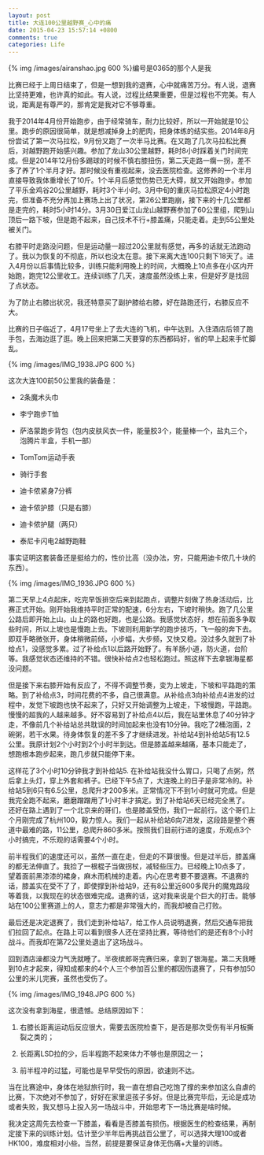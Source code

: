 ```yaml
---
layout: post
title: 大连100公里越野赛_心中的痛
date: 2015-04-23 15:57:14 +0800
comments: true
categories: Life
---
```


{% img /images/airanshao.jpg 600 %}编号是0365的那个人是我


比赛已经于上周日结束了，但是一想到我的退赛，心中就痛苦万分。有人说，退赛比坚持更难，也许真的如此。有人说，过程比结果重要，但是过程也不完美。有人说，距离是有尊严的，那肯定是我对它不够尊重。

<!-- more -->


我于2014年4月份开始跑步，由于经常骑车，耐力比较好，所以一开始就是10公里。跑步的原因很简单，就是想减掉身上的肥肉，把身体练的结实些。2014年8月份尝试了第一次马拉松，9月份又跑了一次半马比赛。在又跑了几次马拉松比赛后，对越野跑开始感兴趣。参加了龙山30公里越野，耗时8小时踩着关门时间完成。但是2014年12月份多踢球的时候不慎右膝扭伤，第二天走路一瘸一拐，差不多了养了1个半月才好。那时候没有重视起来，没去医院检查。这修养的一个半月直接导致我体重增长了10斤。1个半月后感觉伤势已无大碍，就又开始跑步。参加了平乐金鸡谷20公里越野，耗时3个半小时。3月中旬的重庆马拉松原定4小时跑完，但准备不充分再加上赛场上出了状况，第26公里跑崩，接下来的十几公里都是走完的，耗时5小时14分。3月30日爱江山龙山越野赛参加了60公里组，爬到山顶后一路下坡，但是跑不起来，自己技术不行+膝盖痛，只能走着。走到55公里处被关门。

右膝平时走路没问题，但是运动量一超过20公里就有感觉，再多的话就无法跑动了。我以为恢复的不彻底，所以也没太在意。接下来离大连100只剩下18天了。进入4月份以后事情比较多，训练只能利用晚上的时间，大概晚上10点多在小区内开始跑，跑完12公里收工。连续训练了几天，速度虽然没练上来，但是好歹是找回了点状态。

为了防止右膝出状况，我还特意买了副护膝给右膝，好在路跑还行，右膝反应不大。

比赛的日子临近了，4月17号坐上了去大连的飞机，中午达到。入住酒店后领了跑手包，去海边逛了逛。晚上回来把第二天要穿的东西都码好，省的早上起来手忙脚乱。


{% img /images/IMG_1938.JPG 600 %}

这次大连100前50公里我的装备是：

* 2条魔术头巾

* 李宁跑步T恤

* 萨洛蒙跑步背包（包内皮肤风衣一件，能量胶3个，能量棒一个，盐丸三个，泡腾片半盒，手机一部）

* TomTom运动手表

* 骑行手套

* 迪卡侬紧身7分裤

* 迪卡侬护膝（只是右膝）

* 迪卡侬护腿（两只）

* 泰尼卡闪电2越野跑鞋

事实证明这套装备还是挺给力的，性价比高（没办法，穷，只能用迪卡侬几十块的东西）。


{% img /images/IMG_1936.JPG 600 %}


第二天早上4点起床，吃完早饭排空后来到起跑点，调整片刻做了热身活动后，比赛正式开始。刚开始我维持平时正常的配速，6分左右，下坡时稍快。跑了几公里公路后即开始上山。山上的路也好跑，也是公路。我感觉状态好，想在前面多争取些时间，所以上坡也是慢跑上去。下坡则利用新学的跑步技巧，飞一般的奔下去。即双手略微张开，身体稍微前倾，小步幅，大步频，又快又稳。没过多久就到了补给点1，没感觉多累。过了补给点1以后路开始野了。有羊肠小道，防火道，台阶等。我感觉状态还维持的不错。很快补给点2也轻松跑过。照这样下去拿银海星都没问题。

但是接下来右膝开始有反应了，不得不调整节奏，变为上坡走，下坡和平路跑的策略。到了补给点3，时间花费的不多，自己很满意。从补给点3向补给点4进发的过程中，发觉下坡跑也快不起来了，只好又开始调整为上坡走，下坡慢跑，平路跑。慢慢的超我的人越来越多。好不容易到了补给点4以后，我在站里休息了40分钟才走，不像前几个补给站总共耽误的时间加起来也没有10分钟。我吃了2桶泡面，2碗粥，若干水果。待身体恢复的差不多了才继续进发。补给站4到补给站5有12.5公里。我原计划2个小时到2个小时半到达。但是膝盖越来越痛，基本只能走了，想跑根本跑步起来，跑几步就只能停下来。

这样花了3个小时10分钟我才到补给站5. 在补给站我没什么胃口，只喝了点粥，然后拿上头灯，穿上外套和裤子。已经下午5点了，大连晚上的日子是非常冷的。补给站5到6只有6.5公里，总爬升才200多米。正常情况下不到1小时就可完成。但是我完全跑不起来，磨磨蹭蹭用了1小时半才搞定。到了补给站6天已经完全黑了。还好在路上遇到了一个北京来的哥们，也是膝盖受伤，我们一起前行。这个哥们上个月刚完成了杭州100，毅力惊人。我们一起从补给站6向7进发，这段路是整个赛道中最难的路，11公里，总爬升860多米。按照我们目前行进的速度，乐观点3个小时搞完，不乐观的话需要4个小时。

前半程我们的速度还可以，虽然一直在走，但走的不算很慢。但是过半后，膝盖痛的都无法伸直了。我捡了一根棍子当做拐杖，减轻些压力。已经晚上10点多了，望着面前黑漆漆的裙身，麻木而机械的走着。内心在思考要不要退赛。不退赛的话，膝盖实在受不了了，即使撑到补给站9，还有8公里近800多爬升的魔鬼路段等着我，以我现在的状态很难完成。退赛的话，这对我来说是个巨大的打击。能够站在100公里赛道上的人，意志力都是非常强大的，而我却被自己打败。


最后还是决定退赛了，我们走到补给站7，给工作人员说明退赛，然后交通车把我们拉回了起点。在路上可以看到很多人还在坚持比赛，等待他们的是还有8个小时战斗。而我却在第72公里处退出了这场战斗。


回到酒店澡都没力气洗就睡了。半夜槟郎哥完赛归来，拿到了银海星。第二天我睡到10点才起来，得知成都来的4个人三个参加百公里的都因伤退赛了，只有参加50公里的米儿完赛，虽然也受伤了。 

{% img /images/IMG_1948.JPG 600 %}

这次没有拿到海星，很遗憾。总结原因如下：

1. 右膝长距离运动后反应很大，需要去医院检查下，是否是那次受伤有半月板撕裂之类的；

2. 长距离LSD拉的少，后半程跑不起来体力不够也是原因之一；

3. 前半程冲的过猛，可能也是早早受伤的原因，欲速则不达。

当在比赛途中，身体在地狱旅行时，我一直在想自己吃饱了撑的来参加这么自虐的比赛，下次绝对不参加了，好好在家里逗孩子多好。但是比赛完毕后，无论是成功或者失败，我又想马上投入另一场战斗中，开始思考下一场比赛是啥时候。

我决定这周先去检查一下膝盖，看看是否膝盖有损伤。根据医生的检查结果，再制定接下来的训练计划。估计至少半年后再挑战百公里了，可以选择大理100或者HK100，难度相对小些。当然，前提是要保证身体无伤痛+大量的训练。






